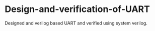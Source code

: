 # Design-and-verification-of-UART
Designed and verilog based UART and verified using system verilog.
